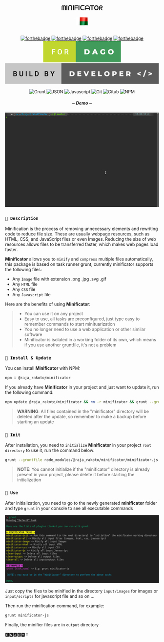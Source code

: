 <div align="center">

## ᗰIᑎIᖴIᑕᗩTOᖇ

<div align="center">
<img src="https://github.com/RajaRakoto/github-docs/blob/master/dago.gif?raw=true" width=40>
</div>

<br>

[![forthebadge](https://forthebadge.com/images/badges/built-with-love.svg)](https://forthebadge.com) [![forthebadge](https://forthebadge.com/images/badges/for-you.svg)](https://forthebadge.com) [![forthebadge](https://forthebadge.com/images/badges/open-source.svg)](https://forthebadge.com) [![forthebadge](https://forthebadge.com/images/badges/uses-git.svg)](https://forthebadge.com) [![forthebadge](https://github.com/RajaRakoto/github-docs/blob/master/badge/for-dago.svg?raw=true)](https://forthebadge.com) [![forthebadge](https://github.com/RajaRakoto/github-docs/blob/master/badge/build-by.svg?raw=true)](https://forthebadge.com)

![Grunt](https://img.shields.io/badge/-Grunt-777?style=flat&logo=grunt&logoColor=orangered&labelColor=ffffff) ![JSON](https://img.shields.io/badge/-JSON-777?style=flat&logo=JSON&logoColor=777&labelColor=ffffff) ![Javascript](https://img.shields.io/badge/-Javascript-777?style=flat&logo=javascript&logoColor=dbb332&labelColor=ffffff) ![Git](https://img.shields.io/badge/-Git-777?style=flat&logo=git&logoColor=F05032&labelColor=ffffff) ![Gitub](https://img.shields.io/badge/-Gitub-777?style=flat&logo=github&logoColor=777&labelColor=ffffff) ![NPM](https://img.shields.io/badge/-NPM-777?style=flat&logo=npm&labelColor=ffffff)<br>

</div>

<div align="center">

<h5>~ Demo ~</h5>

<img src="https://github.com/RajaRakoto/github-docs/blob/master/minificator/minificator-demo.gif?raw=true">

</div>

### `📌 Description`

Minification is the process of removing unnecessary elements and rewriting code to reduce file size. These are usually webpage resources, such as HTML, CSS, and JavaScript files or even Images. Reducing the size of web resources allows files to be transferred faster, which makes web pages load faster.

**Minificator** allows you to `minify` and `compress` multiple files automatically, this package is based on task runner grunt, currently minificator supports the following files:

- Any `Image` file with extension .png .jpg .svg .gif
- Any `HTML` file
- Any `CSS` file
- Any `Javascript` file

Here are the benefits of using **Minificator**:

> - You can use it on any project
> - Easy to use, all tasks are preconfigured, just type easy to remember commands to start minituarization
> - You no longer need to use a web application or other similar software
> - Minificator is isolated in a working folder of its own, which means if you use another gruntfile, it's not a problem

### `📌 Install & Update`

You can install **Minificator** with NPM:

```bash
npm i @raja_rakoto/minificator
```

If you already have **Minificator** in your project and just want to update it, run the following command:

```bash
npm update @raja_rakoto/minificator && rm -r minificator && grunt --gruntfile node_modules/@raja_rakoto/minificator/minificator.js minificator-init
```

> **WARNING**: All files contained in the "minificator" directory will be deleted after the update, so remember to make a backup before starting an update

### `📌 Init`

After installation, you need to `initialize` **Minificator** in your project `root directory` to use it, run the command below:

```bash
grunt --gruntfile node_modules/@raja_rakoto/minificator/minificator.js minificator-init
```

> **NOTE**: You cannot initialize if the "minificator" directory is already present in your project, please delete it before starting the initialization

### `📌 Use`

After initialization, you need to go to the newly generated **minificator** folder and type `grunt` in your console to see all executable commands

<div align="center">

<img src="https://github.com/RajaRakoto/github-docs/blob/master/minificator/minificator-lists.png?raw=true">

</div>

Just copy the files to be minified in the directory `input/images` for images or `input/scripts` for javascript file and so on ...

Then run the minification command, for example:

```bash
grunt minificator-js
```

Finally, the minifier files are in `output` directory

🅴🅽🅹🅾🆈 ❗
